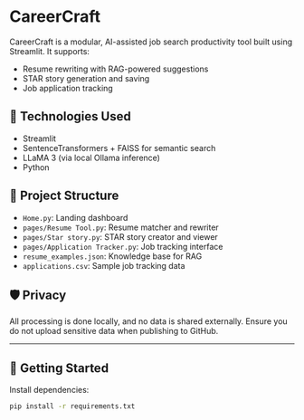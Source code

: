 # CareerCraft

CareerCraft is a modular, AI-assisted job search productivity tool built using Streamlit. It supports:
- Resume rewriting with RAG-powered suggestions
- STAR story generation and saving
- Job application tracking

## 🔧 Technologies Used
- Streamlit
- SentenceTransformers + FAISS for semantic search
- LLaMA 3 (via local Ollama inference)
- Python

## 📁 Project Structure
- `Home.py`: Landing dashboard
- `pages/Resume Tool.py`: Resume matcher and rewriter
- `pages/Star story.py`: STAR story creator and viewer
- `pages/Application Tracker.py`: Job tracking interface
- `resume_examples.json`: Knowledge base for RAG
- `applications.csv`: Sample job tracking data

## 🛡️ Privacy
All processing is done locally, and no data is shared externally. Ensure you do not upload sensitive data when publishing to GitHub.

---

## 🚀 Getting Started

Install dependencies:

```bash
pip install -r requirements.txt